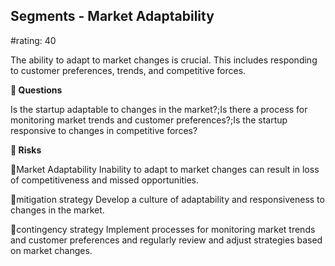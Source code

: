 

## Segments - Market Adaptability

#rating: 40


The ability to adapt to market changes is crucial. This includes responding to customer preferences, trends, and competitive forces.

**💭 Questions**

Is the startup adaptable to changes in the market?;Is there a process for monitoring market trends and customer preferences?;Is the startup responsive to changes in competitive forces?

**🚨 Risks**

🚨Market Adaptability
Inability to adapt to market changes can result in loss of competitiveness and missed opportunities.

🚨mitigation strategy
Develop a culture of adaptability and responsiveness to changes in the market.

🚨contingency strategy
Implement processes for monitoring market trends and customer preferences and regularly review and adjust strategies based on market changes.




